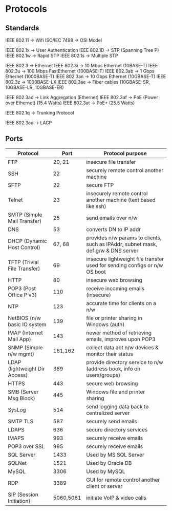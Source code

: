 # Protocols 

## Standards

IEEE 802.11  -> Wifi
ISO/IEC 7498 -> OSI Model


IEEE 802.1x  -> User Authentication
IEEE 802.1D -> STP (Spanning Tree P)
IEEE 802.1w -> Rapid STP
IEEE 802.1s -> Multiple STP

IEEE 802.3   -> Ethernet
IEEE 802.3i -> 10 Mbps Ethernet (10BASE-T)
IEEE 802.3u -> 100 Mbps FastEthernet (100BASE-T)
IEEE 802.3ab -> 1 Gbps Ethernet (1000BASE-T)
IEEE 802.3an -> 10 Gbps Ethernet (10GBASE-T)
IEEE 802.3z -> 1000BASE-LX
IEEE 802.3ae -> Fiber cables (10GBASE-SR, 10GBASE-LR, 10GBASE-ER)

IEEE 802.3ad -> Link Aggregation (Ethernet)
IEEE 802.3af -> PoE (Power over Ethernet) (15.4 Watts)
IEEE 802.3at -> PoE+ (25.5 Watts)

IEEE 802.1q -> Trunking Protocol

IEEE 802.3ad -> LACP

## Ports

| Protocol                      | Port      | Protocol purpose                                                                  |
|-------------------------------|-----------|-----------------------------------------------------------------------------------|
| FTP                           | 20, 21    | insecure file transfer                                                            |
| SSH                           | 22        | securely remote control another machine                                           |
| SFTP                          | 22        | secure FTP                                                                        |
| Telnet                        | 23        | insecurely remote control another machine (text based like ssh)                   |
| SMTP (Simple Mail Transfer)   | 25        | send emails over n/w                                                              |
| DNS                           | 53        | converts DN to IP addr                                                            |
| DHCP (Dynamic Host Control)   | 67, 68    | provides n/w params to clients, such as IPAddr, subnet mask, def g/w & DNS server |
| TFTP (Trivial File Transfer)  | 69        | insecure lightweight file transfer used for sending configs or n/w OS boot        |
| HTTP                          | 80        | insecure web browsing                                                             |
| POP3 (Post Office P v3)       | 110       | receive incoming emails (insecure)                                                |
| NTP                           | 123       | accurate time for clients on a n/w                                                |
| NetBIOS (n/w basic IO system  | 139       | file or printer sharing in Windows (auth)                                         |
| IMAP (Internet Mail App)      | 143       | newer method of retrieving emails, improves upon POP3                             |
| SNMP (Simple n/w mgmt)        | 161,162   | collect data abt n/w devices & monitor their status                               |
| LDAP (lightweight Dir Access) | 389       | provide directory service to n/w (address book, info on users/groups)             |
| HTTPS                         | 443       | secure web browsing                                                               |
| SMB (Server Msg Block)        | 445       | Windows file and printer sharing                                                  |
| SysLog                        | 514       | send logging data back to centralized server                                      |
| SMTP TLS                      | 587       | securely send emails                                                              |
| LDAPS                         | 636       | secure directory services                                                         |
| IMAPS                         | 993       | securely receive emails                                                           |
| POP3 over SSL                 | 995       | securely receive emails                                                           |
| SQL Server                    | 1433      | Used by MS SQL Server                                                             |
| SQLNet                        | 1521      | Used by Oracle DB                                                                 |
| MySQL                         | 3306      | Used by MySQL                                                                     |
| RDP                           | 3389      | GUI for remote control another client or server                                   |
| SIP (Session Initiation)      | 5060,5061 | initiate VoIP & video calls                                                       |


